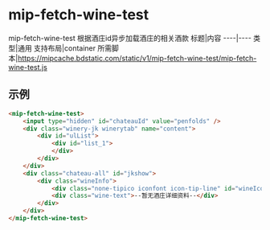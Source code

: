# mip-fetch-wine-test

mip-fetch-wine-test 根据酒庄id异步加载酒庄的相关酒款
标题|内容
----|----
类型|通用
支持布局|container
所需脚本|https://mipcache.bdstatic.com/static/v1/mip-fetch-wine-test/mip-fetch-wine-test.js

## 示例

```html
<mip-fetch-wine-test>
	<input type="hidden" id="chateauId" value="penfolds" />
	<div class="winery-jk winerytab" name="content">
		<div id="ulList">
			<div id="list_1">
			</div>
		</div>
	</div>
	<div class="chateau-all" id="jkshow">
		<div class="wineInfo">
			<div class="none-tipico iconfont icon-tip-line" id="wineIcon"></div>
			<div class="wine-text">--暂无酒庄详细资料--</div>
		</div>
    </div>
</mip-fetch-wine-test>
```


